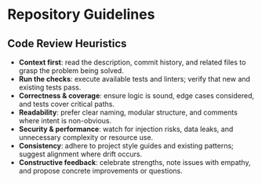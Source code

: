 # Repository Guidelines

## Code Review Heuristics

- **Context first**: read the description, commit history, and related files to grasp the problem being solved.
- **Run the checks**: execute available tests and linters; verify that new and existing tests pass.
- **Correctness & coverage**: ensure logic is sound, edge cases considered, and tests cover critical paths.
- **Readability**: prefer clear naming, modular structure, and comments where intent is non-obvious.
- **Security & performance**: watch for injection risks, data leaks, and unnecessary complexity or resource use.
- **Consistency**: adhere to project style guides and existing patterns; suggest alignment where drift occurs.
- **Constructive feedback**: celebrate strengths, note issues with empathy, and propose concrete improvements or questions.
